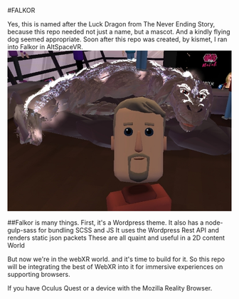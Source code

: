 #FALKOR

Yes, this is named after the Luck Dragon from The Never Ending Story, because this repo needed not just a name, but a mascot.
And a kindly flying dog seemed appropriate. Soon after this repo was created, by kismet, I ran into Falkor in AltSpaceVR.
![Image of Falkor](https://github.com/powersimple/falkor/blob/master/images/logo/falkor.jpg)

##Falkor is many things. 
First, it's a Wordpress theme.
It also has a node-gulp-sass for bundling SCSS and JS
It uses the Wordpress Rest API and renders static json packets
These are all quaint and useful in a 2D content World

But now we're in the webXR world. and it's time to build for it.
So this repo will be integrating the best of WebXR into it for immersive experiences on supporting browsers.

If you have Oculus Quest or a device with the Mozilla Reality Browser. 
